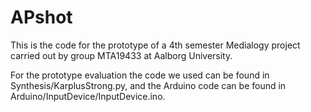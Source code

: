 # APshot
This is the code for the prototype of a 4th semester Medialogy project carried out by group MTA19433 at Aalborg University.

For the prototype evaluation the code we used can be found in Synthesis/KarplusStrong.py,
and the Arduino code can be found in Arduino/InputDevice/InputDevice.ino.
